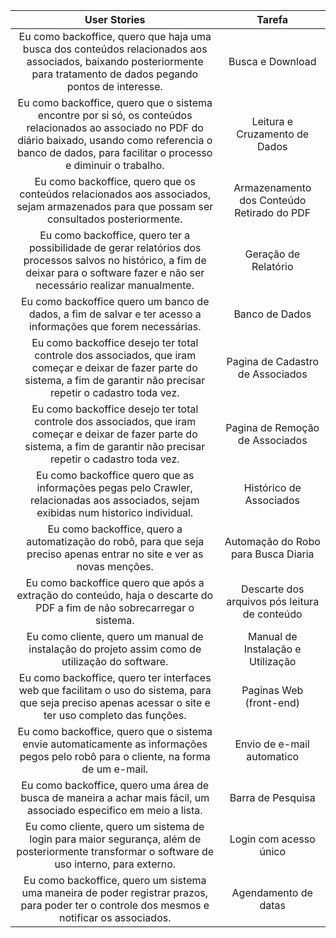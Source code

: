 | User Stories | Tarefa |
| :----------: | :----: | 
| Eu como backoffice, quero que haja uma busca dos conteúdos relacionados aos associados, baixando posteriormente para tratamento de dados pegando pontos de interesse. | Busca e Download |
| Eu como backoffice, quero que o sistema encontre por si só, os conteúdos relacionados ao associado no PDF do diário baixado, usando como referencia o banco de dados, para facilitar o processo e diminuir o trabalho. | Leitura e Cruzamento de Dados | Polimento da coleta e exibiçã | 
| Eu como backoffice, quero que os conteúdos relacionados aos associados, sejam armazenados para que possam ser consultados posteriormente. | Armazenamento dos Conteúdo Retirado do PDF | Histórico de dados referentes aos associados | Botão com o link do pdf |
| Eu como backoffice, quero ter a possibilidade de gerar relatórios dos processos salvos no histórico, a fim de deixar para o software fazer e não ser necessário realizar manualmente. | Geração de Relatório |
| Eu como backoffice quero um banco de dados, a fim de salvar e ter acesso a informações que forem necessárias. | Banco de Dados |
| Eu como backoffice desejo ter total controle dos associados, que iram começar e deixar de fazer parte do sistema, a fim de garantir não precisar repetir o cadastro toda vez. | Pagina de Cadastro de Associados | Pagina de Cadastro de Associados | cadastro do nome de varias escolas relacionadas aos associado | 
| Eu como backoffice desejo ter total controle dos associados, que iram começar e deixar de fazer parte do sistema, a fim de garantir não precisar repetir o cadastro toda vez. | Pagina de Remoção de Associados | 
| Eu como backoffice quero que as informações pegas pelo Crawler, relacionadas aos associados, sejam exibidas num historico individual. | Histórico de Associados || 
| Eu como backoffice, quero a automatização do robô, para que seja preciso apenas entrar no site e ver as novas menções. | Automação do Robo para Busca Diaria | 
| Eu como backoffice quero que após a extração do conteúdo, haja o descarte do PDF a fim de não sobrecarregar o sistema. | Descarte dos arquivos pós leitura de conteúdo | 
| Eu como cliente, quero um manual de instalação do projeto assim como de utilização do software. | Manual de Instalação e Utilização | Atualização dos manuais ao longo das sprints |
| Eu como backoffice, quero ter interfaces web que facilitam o uso do sistema, para que seja preciso apenas acessar o site e ter uso completo das funções. | Paginas Web (front-end) | 
| Eu como backoffice, quero que o sistema envie automaticamente as informações pegos pelo robô para o cliente, na forma de um e-mail. | Envio de e-mail automatico |
| Eu como backoffice, quero uma área de busca de maneira a achar mais fácil, um associado especifico em meio a lista. | Barra de Pesquisa |
| Eu como cliente, quero um sistema de login para maior segurança, além de posteriormente transformar o software de uso interno, para externo. | Login com acesso único |
| Eu como backoffice, quero um sistema uma maneira de poder registrar prazos, para poder ter o controle dos mesmos e notificar os associados. | Agendamento de datas | 

















